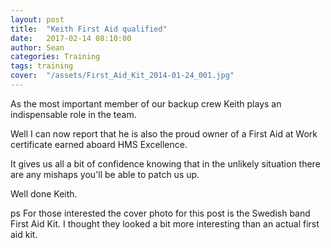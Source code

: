 ```yaml
---
layout: post
title:  "Keith First Aid qualified"
date:   2017-02-14 08:10:00
author: Sean
categories: Training
tags: training
cover:  "/assets/First_Aid_Kit_2014-01-24_001.jpg"
---
```


As the most important member of our backup crew Keith plays an indispensable role in the team.

Well I can now report that he is also the proud owner of a First Aid at Work certificate earned aboard HMS Excellence.

It gives us all a bit of confidence knowing that in the unlikely situation there are any mishaps you'll be able to patch us up.

Well done Keith.

ps For those interested the cover photo for this post is the Swedish band First Aid Kit.  I thought they looked a bit more interesting than an actual first aid kit.
